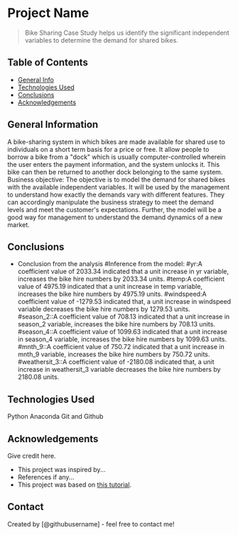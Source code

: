 # Project Name
> Bike Sharing Case Study helps us identify the significant independent variables to determine the demand for shared bikes.



## Table of Contents
* [General Info](#general-information)
* [Technologies Used](#technologies-used)
* [Conclusions](#conclusions)
* [Acknowledgements](#acknowledgements)

<!-- You can include any other section that is pertinent to your problem -->

## General Information
A bike-sharing system in which bikes are made available for shared use to individuals on a short term basis for a price or free. It allow people to borrow a bike from a "dock" which is usually computer-controlled wherein the user enters the payment information, and the system unlocks it. This bike can then be returned to another dock belonging to the same system.
Business objective:
The objective is to model the demand for shared bikes with the available independent variables. It will be used by the management to understand how exactly the demands vary with different features. They can accordingly manipulate the business strategy to meet the demand levels and meet the customer's expectations. Further, the model will be a good way for management to understand the demand dynamics of a new market. 


<!-- You don't have to answer all the questions - just the ones relevant to your project. -->

## Conclusions
- Conclusion from the analysis
#Inference from the model:
#yr:A coefficient value of 2033.34 indicated that a unit increase in yr variable, increases the bike hire numbers by 2033.34 units.
#temp:A coefficient value of 4975.19  indicated that a unit increase in temp variable, increases the bike hire numbers by 4975.19 units.
#windspeed:A coefficient value of -1279.53  indicated that, a unit increase in windspeed variable decreases the bike hire numbers by 1279.53 units.
#season_2::A coefficient value of 708.13 indicated that a unit increase in season_2 variable, increases the bike hire numbers by 708.13 units.
#season_4::A coefficient value of 1099.63 indicated that a unit increase in season_4 variable, increases the bike hire numbers by 1099.63 units.
#mnth_9::A coefficient value of 750.72 indicated that a unit increase in mnth_9 variable, increases the bike hire numbers by 750.72 units.
#weathersit_3::A coefficient value of -2180.08 indicated that, a unit increase in weathersit_3 variable decreases the bike hire numbers by 2180.08 units.

<!-- You don't have to answer all the questions - just the ones relevant to your project. -->


## Technologies Used
Python
Anaconda
Git and Github

<!-- As the libraries versions keep on changing, it is recommended to mention the version of library used in this project -->

## Acknowledgements
Give credit here.
- This project was inspired by...
- References if any...
- This project was based on [this tutorial](https://www.example.com).


## Contact
Created by [@githubusername] - feel free to contact me!


<!-- Optional -->
<!-- ## License -->
<!-- This project is open source and available under the [... License](). -->

<!-- You don't have to include all sections - just the one's relevant to your project -->